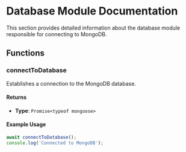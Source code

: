 # Database Module Documentation

This section provides detailed information about the database module responsible for connecting to MongoDB.

## Functions

### connectToDatabase

Establishes a connection to the MongoDB database.

#### Returns

- **Type**: `Promise<typeof mongoose>`

#### Example Usage

```typescript
await connectToDatabase();
console.log('Connected to MongoDB');
```
